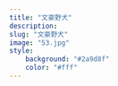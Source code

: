 ```yaml
---
title: "文豪野犬"
description: 
slug: "文豪野犬"
image: "53.jpg"
style:
    background: "#2a9d8f"
    color: "#fff"
---
```

